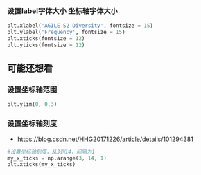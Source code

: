 ### 设置label字体大小 坐标轴字体大小
```py
plt.xlabel('AGILE S2 Diversity', fontsize = 15)
plt.ylabel('Frequency', fontsize = 15)
plt.xticks(fontsize = 12)
plt.yticks(fontsize = 12)
```

## 可能还想看
### 设置坐标轴范围
```py
plt.ylim(0, 0.3)
```

### 设置坐标轴刻度
* https://blog.csdn.net/HHG20171226/article/details/101294381
```py
#设置坐标轴刻度，从3到14，间隔为1
my_x_ticks = np.arange(3, 14, 1)
plt.xticks(my_x_ticks)
```
